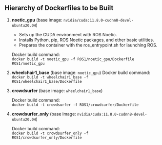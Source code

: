 ## Hierarchy of Dockerfiles to be Built

1. **noetic_gpu** (base image: `nvidia/cuda:11.8.0-cudnn8-devel-ubuntu20.04`)    
   - Sets up the CUDA environment with ROS Noetic.
   - Installs Python, pip, ROS Noetic packages, and other basic utilities.
   - Prepares the container with the ros_entrypoint.sh for launching ROS.
   
   Docker build command:  
   `docker build -t noetic_gpu -f ROS1/noetic_gpu/Dockerfile ROS1/noetic_gpu`

2. **wheelchair1_base** (base image: `noetic_gpu`) 
   Docker build command:  
   `docker build -t wheelchair1_base -f ROS1/wheelchair1_base/Dockerfile`

3. **crowdsurfer** (base image: `wheelchair1_base`)
   
   Docker build command:  
   `docker build -t crowdsurfer -f ROS1/crowdsurfer/Dockerfile`

4. **crowdsurfer_only** (base image: `nvidia/cuda:11.8.0-cudnn8-devel-ubuntu20.04`)

   Docker build command:  
   `docker build -t crowdsurfer_only -f ROS1/crowdsurfer_only/Dockerfile`